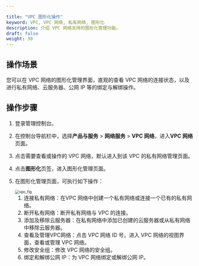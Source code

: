 ```yaml
---

title: "VPC 图形化操作"
keyword: VPC, VPC 网络, 私有网络, 图形化
description: 介绍 VPC 网络支持的图形化管理功能。
draft: false
weight: 30
---
```


## 操作场景

您可以在 VPC 网络的图形化管理界面，直观的查看 VPC 网络的连接状态，以及进行私有网络、云服务器、公网 IP 等的绑定与解绑操作。

## 操作步骤

1. 登录管理控制台。
2. 在控制台导航栏中，选择**产品与服务** > **网络服务** > **VPC 网络**，进入**VPC 网络**页面。
3. 点击需要查看或操作的 VPC 网络，默认进入到该 VPC 的私有网络管理页面。
4. 点击**图形化**页签，进入图形化管理页面。

5. 在图形化管理页面，可执行如下操作：

   <img src="/network/vpc/_images/5030_vpc_fig.png" alt="vpc_fig" style="zoom:70%;" />

   1. 连接私有网络：在VPC 网络中创建一个私有网络或连接一个已有的私有网络。
   2. 断开私有网络：断开私有网络与 VPC 的连接。
   3. 添加及移除云服务器：在私有网络中添加已创建的云服务器或从私有网络中移除云服务器。
   4. 查看及管理VPC网络：点击 VPC 网络 ID 号，进入 VPC 网络的视图界面，查看或管理 VPC 网络。
   5. 修改安全组：修改 VPC 网络的安全组。
   6. 绑定和解绑公网 IP：为 VPC 网络绑定或解绑公网 IP。 

